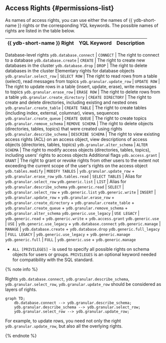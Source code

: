 
## Access Rights {#permissions-list}

As names of access rights, you can use either the names of {{ ydb-short-name }} rights or the corresponding YQL keywords.
The possible names of rights are listed in the table below.

{{ ydb-short-name }} Right | YQL Keyword | Description
--- | --- | ---
Database-level rights
`ydb.database.connect` | `CONNECT` | The right to connect to a database
`ydb.database.create` | `CREATE` | The right to create new databases in the cluster
`ydb.database.drop` | `DROP` | The right to delete databases in the cluster
Elementary rights for database objects
`ydb.granular.select_row` | `SELECT ROW` | The right to read rows from a table (select), read messages from topics
`ydb.granular.update_row` | `UPDATE ROW` | The right to update rows in a table (insert, update, erase), write messages to topics
`ydb.granular.erase_row` | `ERASE ROW` | The right to delete rows from a table
`ydb.granular.create_directory` | `CREATE DIRECTORY` | The right to create and delete directories, including existing and nested ones
`ydb.granular.create_table` | `CREATE TABLE` | The right to create tables (including index, external, columnar), views, sequences
`ydb.granular.create_queue` | `CREATE QUEUE` | The right to create topics
`ydb.granular.remove_schema` | `REMOVE SCHEMA` | The right to delete objects (directories, tables, topics) that were created using rights
`ydb.granular.describe_schema` | `DESCRIBE SCHEMA` | The right to view existing access rights (ACL) on an access object, view descriptions of access objects (directories, tables, topics)
`ydb.granular.alter_schema` | `ALTER SCHEMA` | The right to modify access objects (directories, tables, topics), including users' rights to access objects
Additional flags
`ydb.access.grant` | `GRANT` | The right to grant or revoke rights from other users to the extent not exceeding the current scope of the user's rights on the access object
`ydb.tables.modify` | `MODIFY TABLES` | `ydb.granular.update_row` + `ydb.granular.erase_row`
`ydb.tables.read` | `SELECT TABLES` | Alias for `ydb.granular.select_row`
`ydb.generic.list` | `LIST` | Alias for `ydb.granular.describe_schema`
`ydb.generic.read` | `SELECT` | `ydb.granular.select_row` + `ydb.generic.list`
`ydb.generic.write` | `INSERT` | `ydb.granular.update_row` + `ydb.granular.erase_row` + `ydb.granular.create_directory` + `ydb.granular.create_table` + `ydb.granular.create_queue` + `ydb.granular.remove_schema` + `ydb.granular.alter_schema`
`ydb.generic.use_legacy` | `USE LEGACY` | `ydb.generic.read` + `ydb.generic.write` + `ydb.access.grant`
`ydb.generic.use` | `USE` | `ydb.generic.use_legacy` + `ydb.database.connect`
`ydb.generic.manage` | `MANAGE` | `ydb.database.create` + `ydb.database.drop`
`ydb.generic.full_legacy` | `FULL LEGACY` | `ydb.generic.use_legacy` + `ydb.generic.manage`
`ydb.generic.full` | `FULL` | `ydb.generic.use` + `ydb.generic.manage`

* `ALL [PRIVILEGES]` - is used to specify all possible rights on schema objects for users or groups. `PRIVILEGES` is an optional keyword needed for compatibility with the SQL standard.

{% note info %}

Rights `ydb.database.connect`, `ydb.granular.describe_schema`, `ydb.granular.select_row`, `ydb.granular.update_row` should be considered as layers of rights.

```mermaid
graph TD;
    db.database.connect --> ydb.granular.describe_schema;
    ydb.granular.describe_schema --> ydb.granular.select_row;
    ydb.granular.select_row --> ydb.granular.update_row;
```

For example, to update rows, you need not only the right `ydb.granular.update_row`, but also all the overlying rights.

{% endnote %}
